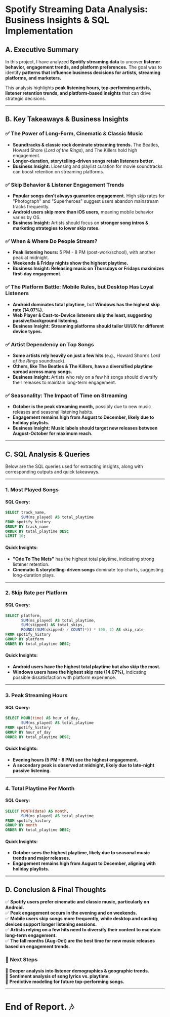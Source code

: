 # **Spotify Streaming Data Analysis: Business Insights & SQL Implementation**

## **A. Executive Summary**

In this project, I have analyzed **Spotify streaming data** to uncover **listener behavior, engagement trends, and platform preferences.** The goal was to identify **patterns that influence business decisions for artists, streaming platforms, and marketers.**

This analysis highlights **peak listening hours, top-performing artists, listener retention trends, and platform-based insights** that can drive strategic decisions.

---

## **B. Key Takeaways & Business Insights**

### **✅ The Power of Long-Form, Cinematic & Classic Music**
- **Soundtracks & classic rock dominate streaming trends.** The Beatles, Howard Shore (*Lord of the Rings*), and The Killers hold high engagement.
- **Longer-duration, storytelling-driven songs retain listeners better.**
- **Business Insight:** Licensing and playlist curation for movie soundtracks can boost retention on streaming platforms.

### **✅ Skip Behavior & Listener Engagement Trends**
- **Popular songs don’t always guarantee engagement.** High skip rates for "Photograph" and "Superheroes" suggest users abandon mainstream tracks frequently.
- **Android users skip more than iOS users,** meaning mobile behavior varies by OS.
- **Business Insight:** Artists should focus on **stronger song intros & marketing strategies to lower skip rates.**

### **✅ When & Where Do People Stream?**
- **Peak listening hours:** 5 PM - 8 PM (post-work/school), with another peak at midnight.
- **Weekends & Friday nights show the highest playtime.**
- **Business Insight:** **Releasing music on Thursdays or Fridays maximizes first-day engagement.**

### **✅ The Platform Battle: Mobile Rules, but Desktop Has Loyal Listeners**
- **Android dominates total playtime,** but **Windows has the highest skip rate (14.07%).**
- **Web Player & Cast-to-Device listeners skip the least, suggesting passive/background listening.**
- **Business Insight:** **Streaming platforms should tailor UI/UX for different device types.**

### **✅ Artist Dependency on Top Songs**
- **Some artists rely heavily on just a few hits** (e.g., Howard Shore’s *Lord of the Rings* soundtrack).
- **Others, like The Beatles & The Killers, have a diversified playtime spread across many songs.**
- **Business Insight:** Artists who rely on a few hit songs should diversify their releases to maintain long-term engagement.

### **✅ Seasonality: The Impact of Time on Streaming**
- **October is the peak streaming month,** possibly due to new music releases and seasonal listening habits.
- **Engagement remains high from August to December, likely due to holiday playlists.**
- **Business Insight:** **Music labels should target new releases between August-October for maximum reach.**

---

## **C. SQL Analysis & Queries**
Below are the SQL queries used for extracting insights, along with corresponding outputs and quick takeaways.

---

### **1. Most Played Songs**

#### **SQL Query:**
```sql
SELECT track_name,
       SUM(ms_played) AS total_playtime
FROM spotify_history
GROUP BY track_name
ORDER BY total_playtime DESC
LIMIT 10;
```

#### **Quick Insights:**
- **"Ode To The Mets"** has the highest total playtime, indicating strong listener retention.
- **Cinematic & storytelling-driven songs** dominate top charts, suggesting long-duration plays.

---

### **2. Skip Rate per Platform**

#### **SQL Query:**
```sql
SELECT platform,
       SUM(ms_played) AS total_playtime,
       SUM(skipped) AS total_skips,
       ROUND((SUM(skipped) / COUNT(*)) * 100, 2) AS skip_rate
FROM spotify_history
GROUP BY platform
ORDER BY total_playtime DESC;
```

#### **Quick Insights:**
- **Android users have the highest total playtime but also skip the most.**
- **Windows users have the highest skip rate (14.07%),** indicating possible dissatisfaction with platform experience.

---

### **3. Peak Streaming Hours**

#### **SQL Query:**
```sql
SELECT HOUR(time) AS hour_of_day,
       SUM(ms_played) AS total_playtime
FROM spotify_history
GROUP BY hour_of_day
ORDER BY total_playtime DESC;
```

#### **Quick Insights:**
- **Evening hours (5 PM - 8 PM) see the highest engagement.**
- **A secondary peak is observed at midnight, likely due to late-night passive listening.**

---

### **4. Total Playtime Per Month**

#### **SQL Query:**
```sql
SELECT MONTH(date) AS month,
       SUM(ms_played) AS total_playtime
FROM spotify_history
GROUP BY month
ORDER BY total_playtime DESC;
```

#### **Quick Insights:**
- **October sees the highest playtime, likely due to seasonal music trends and major releases.**
- **Engagement remains high from August to December, aligning with holiday playlists.**

---

## **D. Conclusion & Final Thoughts**

✅ **Spotify users prefer cinematic and classic music, particularly on Android.**  
✅ **Peak engagement occurs in the evening and on weekends.**  
✅ **Mobile users skip songs more frequently, while desktop and casting devices support longer listening sessions.**  
✅ **Artists relying on a few hits need to diversify their content to maintain long-term engagement.**  
✅ **The fall months (Aug-Oct) are the best time for new music releases based on engagement trends.**  

### **🚀 Next Steps**
📌 **Deeper analysis into listener demographics & geographic trends.**  
📌 **Sentiment analysis of song lyrics vs. playtime.**  
📌 **Predictive modeling for future top-performing songs.**  

---

# **End of Report.** 🎶


